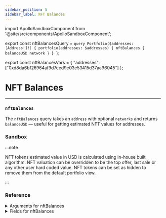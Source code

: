 ```yaml
---
sidebar_position: 5
sidebar_label: NFT Balances
---
```


import ApolloSandboxComponent from '@site/src/components/ApolloSandboxComponent';

export const nftBalancesQuery = `query Portfolio($addresses: [Address!]!) {
  portfolio(addresses: $addresses) {
    nftBalances {
      balanceUSD
      network
    }
  }
}`;

export const nftBalancesVars = {
  "addresses": ["0xd8da6bf26964af9d7eed9e03e53415d37aa96045"]
};

# NFT Balances


---

### `nftBalances`

The `nftBalances` query takes an `address` with optional `networks` and returns `balanceUSD` — useful for getting estimated NFT values for addresses.

### Sandbox

<ApolloSandboxComponent 
  query={nftBalancesQuery}
  variables={nftBalancesVars}
/>

:::note

NFT tokens estimated value in USD is calculated using in-house built algorithm. NFT valuation can be overridden to be the top offer, last sale or any other user hard coded value. NFT tokens can be set as hidden to remove them from the default portfolio view.

:::

### Reference

<details>
<summary>Arguments for nftBalances</summary>

| Argument      | Description | Type |
| ----------- | ----------- | ----------- |
| `address`      | Addresses for which to retrieve       | `String!` | 
| `networks`      | Returns only NFTs from network provided. If not provided, NFTs across all supported chains for NFTs will be returned      | `Network!` | 
| `withOverrides`      | Include user value overrides, default off.      | `Boolean = false` | 

</details>

<details>
<summary>Fields for nftBalances</summary>

Fields for `nftBalances`

| Field      | Description | Type |
| ----------- | ----------- | ----------- |
| `network`      | Returns the network that an NFT is on      | `Network!`       |
| `balanceUSD`      | Returns the estimated USD value      | `Float!` | 

</details>

